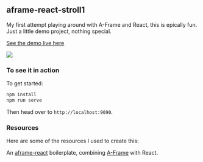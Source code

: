 ## aframe-react-stroll1

My first attempt playing around with A-Frame and React, this is epically fun. Just a little demo project, nothing special.

[See the demo live here](https://sdras.github.io/react-aframe-demo1/)

![](https://s3-us-west-2.amazonaws.com/s.cdpn.io/28963/react-aframe.jpg)

### To see it in action

To get started:

```bash
npm install
npm run serve
```

Then head over to `http://localhost:9090`.

### Resources

Here are some of the resources I used to create this: 

An [aframe-react](https://github.com/ngokevin/aframe-react) boilerplate,
combining [A-Frame](https://aframe.io) with React.